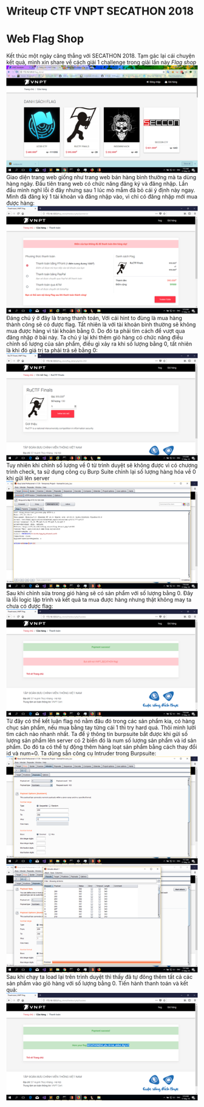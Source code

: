 # Writeup CTF VNPT SECATHON 2018
# Web Flag Shop
Kết thúc một ngày căng thẳng với SECATHON 2018. Tạm gác lại cái chuyện kết quả, mình xin share về cách giải 1 challenge trong giải lần này *Flag shop*
![trangchu](1.png)
Giao diện trang web giống như trang web bán hàng bình thường mà ta dùng hàng ngày. Đầu tiên trang web có chức năng đăng ký và đăng nhập. Lần đầu mình nghĩ lỗi ở đây nhưng sau 1 lúc mò mẫm đã bỏ cái ý định này ngay. Mình đã đăng ký 1 tài khoản và đăng nhập vào, vì chỉ có đăng nhập mới mua được hàng:
![thanhtoan](2.png)
Đáng chú ý ở đây là trang thanh toán, Với cái hint to đùng là mua hàng thành công sẽ có được flag. Tất nhiên là với tài khoản bình thường sẽ không mua được hàng vì tài khoản bằng 0. Do đó ta phải tìm cách để vượt qua đăng nhập ở bài này. Ta chú ý lại khi thêm giỏ hàng có chức năng điều chỉnh số lượng của sản phẩm, điều gì xảy ra khi số lượng bằng 0, tất nhiên là khi đó giá trị ta phải trả sẽ bằng 0:
![soluong](3.png)
Tuy nhiên khi chỉnh số lượng về 0 từ trình duyệt sẽ không được vì có chương trình check, ta sử dụng công cụ Burp Suite chỉnh lại số lượng hàng hóa về 0 khi gửi lên server
![burpsoluong](4.png)
Sau khi chỉnh sửa trong gió hàng sẽ có sản phẩm với số lượng bằng 0. Đây là lỗi logic lập trình và kết quả ta mua được hàng nhưng thật không may ta chưa có được flag:
![muahang](5.png)
Từ đây có thể kết luận flag nó nằm đâu đó trong các sản phẩm kia, có hàng chục sản phẩm, nếu mua bằng tay từng cái 1 thì try hard quá. Thôi mình lười tìm cách nào nhanh nhất. Ta để ý thông tin burpsuite bắt được khi gửi số lượng sản phẩm lên server có 2 biến đó là num số lượng sản phẩm và id sản phẩm. Do đó ta có thể tự động thêm hàng loạt sản phẩm bằng cách thay đổi id và num=0. Ta dùng sẵn công cụ Intruder trong Burpsuite:
![intruder](6.png)
![intruder](7.png)
Sau khi chạy ta load lại trên trình duyệt thì thấy đã tự đông thêm tất cả các sản phẩm vào giỏ hàng với số lượng bằng 0. Tiến hành thanh toán và kết quả:
![Flag](8.png)

